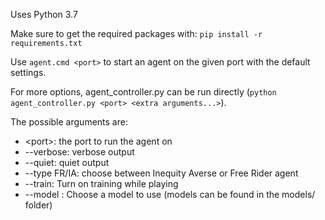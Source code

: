 Uses Python 3.7

Make sure to get the required packages with:
`pip install -r requirements.txt`

Use
`agent.cmd <port>`
to start an agent on the given port with the default settings.

For more options, agent_controller.py can be run directly (`python agent_controller.py <port> <extra arguments...>`).

The possible arguments are:
* \<port>: the port to run the agent on
* --verbose: verbose output
* --quiet: quiet output
* --type FR/IA: choose between Inequity Averse or Free Rider agent
* --train: Turn on training while playing
* --model <model>: Choose a model to use (models can be found in the models/ folder) 

